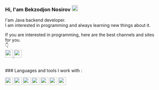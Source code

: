 ### Hi, I'am Bekzodjon Nosirov  <img src="https://media1.giphy.com/media/w1OBpBd7kJqHrJnJ13/giphy.gif?cid=ecf05e479czjyje5guetm5dqj4fxk8hoz5dfpxi4jvi4cm08&ep=v1_stickers_search&rid=giphy.gif&ct=s" width=20px>

I'am Java backend developer. <br />
I am interested in programming and always learning new things about it.

If you are interested in programming, here are the best channels and sites for you. <br />
👇<br />
<a href="https://www.youtube.com/@codeuz8122/featured">
<img src="https://img.freepik.com/free-icon/youtube_318-566773.jpg" width=25px>
</a>
   <a href="https://www.dasturlash.uz/lesson">
<img src="https://www.freepnglogos.com/uploads/logo-website-png/logo-website-website-icon-with-png-and-vector-format-for-unlimited-22.png" width=25px>
</a>

<br />
### Languages and tools I work with :

<code><img src="https://brandslogos.com/wp-content/uploads/images/large/java-logo-1.png" width=25px></code>
<code><img src="https://w7.pngwing.com/pngs/713/936/png-transparent-spring-framework-representational-state-transfer-java-api-for-restful-web-services-microservices-others-text-trademark-logo.png" width=25px></code>
<code><img src="https://brandslogos.com/wp-content/uploads/images/large/java-logo-1.png" width=25px></code>
<code><img src="https://brandslogos.com/wp-content/uploads/images/large/java-logo-1.png" width=25px></code>
<code><img src="https://brandslogos.com/wp-content/uploads/images/large/java-logo-1.png" width=25px></code>
<code><img src="https://brandslogos.com/wp-content/uploads/images/large/java-logo-1.png" width=25px></code>
<code><img src="https://brandslogos.com/wp-content/uploads/images/large/java-logo-1.png" width=25px></code>

